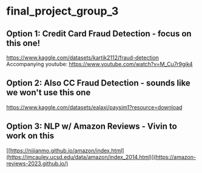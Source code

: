 # final_project_group_3

## Option 1: Credit Card Fraud Detection - focus on this one!
https://www.kaggle.com/datasets/kartik2112/fraud-detection
Accompanying youtube:
https://www.youtube.com/watch?v=M_Cu7r9gik4

## Option 2: Also CC Fraud Detection - sounds like we won't use this one
https://www.kaggle.com/datasets/ealaxi/paysim1?resource=download

## Option 3: NLP w/ Amazon Reviews - Vivin to work on this 
[[https://nijianmo.github.io/amazon/index.html](https://jmcauley.ucsd.edu/data/amazon/index_2014.html)](https://amazon-reviews-2023.github.io/)

